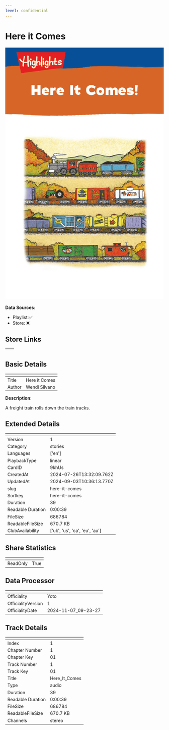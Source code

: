 ```yaml
---
level: confidential
---
```

# Here it Comes

![card_[9khUs].png](../../img/cards/card_[9khUs].png)

**Data Sources**: 

- Playlist:✅
- Store: ❌


## Store Links

| <!-- --> | <!-- --> |
| - | - |


## Basic Details

| <!-- --> | <!-- --> |
| - | - |
| Title | Here it Comes |
| Author | Wendi Silvano |

**Description**:

A freight train rolls down the train tracks.


## Extended Details

| <!-- --> | <!-- --> |
| - | - |
| Version | 1 |
| Category | stories |
| Languages | ['en'] |
| PlaybackType | linear |
| CardID | 9khUs |
| CreatedAt | 2024-07-26T13:32:09.762Z |
| UpdatedAt | 2024-09-03T10:36:13.770Z |
| slug | here-it-comes |
| Sortkey | here-it-comes |
| Duration | 39 |
| Readable Duration | 0:00:39 |
| FileSize | 686784 |
| ReadableFileSize | 670.7 KB |
| ClubAvailability | ['uk', 'us', 'ca', 'eu', 'au'] |


## Share Statistics

| <!-- --> | <!-- --> |
| - | - |
| ReadOnly | True |


## Data Processor

| <!-- --> | <!-- --> |
| - | - |
| Officiality | Yoto
| OfficialityVersion | 1
| OfficialityDate | 2024-11-07_09-23-27


## Track Details

| <!-- --> | <!-- --> |
| - | - |
| Index | 1 |
| Chapter Number | 1 |
| Chapter Key | 01 |
| Track Number | 1 |
| Track Key | 01 |
| Title | Here_It_Comes |
| Type | audio |
| Duration | 39 |
| Readable Duration | 0:00:39 |
| FileSize | 686784 |
| ReadableFileSize | 670.7 KB |
| Channels | stereo |

